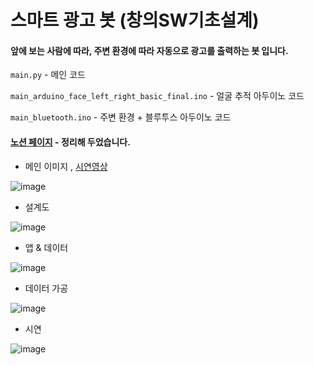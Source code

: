 # 스마트 광고 봇 (창의SW기초설계)
#### 앞에 보는 사람에 따라, 주변 환경에 따라 자동으로 광고를 출력하는 봇 입니다.
`main.py` - 메인 코드
 
`main_arduino_face_left_right_basic_final.ino` - 얼굴 추적 아두이노 코드

`main_bluetooth.ino` - 주변 환경 + 블루투스 아두이노 코드
#### [노션 페이지](https://sw7jo.notion.site/SW-7-b232c8cdc2f6445194288738b2f3aade) - 정리해 두었습니다.
- 메인 이미지 , [시연영상](https://youtu.be/hoYtOeDy8pQ)

![image](https://user-images.githubusercontent.com/41141851/146865548-707a2751-b59c-4412-a2bc-3246dd3f5eca.png)
- 설계도

![image](https://user-images.githubusercontent.com/41141851/146865618-d0e79b2e-6054-432f-a2f0-4d56fb398f64.png)
- 앱 & 데이터

![image](https://user-images.githubusercontent.com/41141851/146865761-f0aee332-a8eb-4a3d-8060-3a98d64a1fce.png)
- 데이터 가공

![image](https://user-images.githubusercontent.com/41141851/146865305-b2a29802-b448-44af-8b62-b55008e9c661.png)
- 시연

![image](https://user-images.githubusercontent.com/41141851/146865394-0101a250-a270-4d01-a90a-b374e1c41c0e.png)
